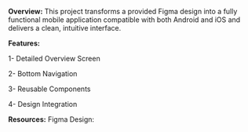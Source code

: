 **Overview:**
This project transforms a provided Figma design into a fully functional mobile application compatible with both Android and iOS and delivers a clean, intuitive interface.

**Features:**


1- Detailed Overview Screen 


2- Bottom Navigation


3- Reusable Components


4- Design Integration

**Resources:**
Figma Design: 
